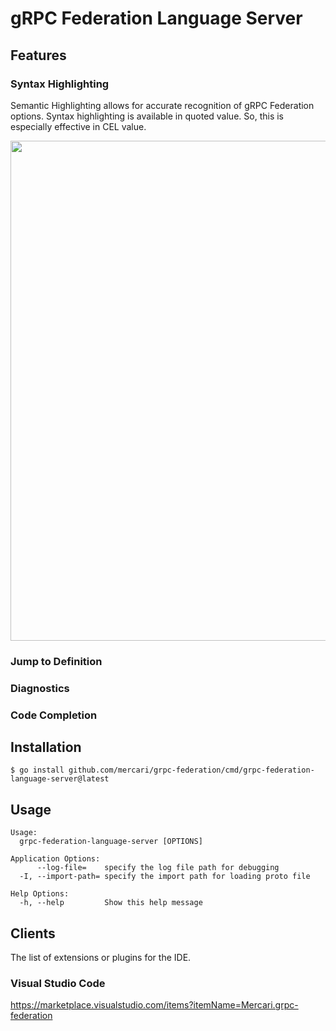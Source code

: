 # gRPC Federation Language Server

## Features

### Syntax Highlighting

Semantic Highlighting allows for accurate recognition of gRPC Federation options.
Syntax highlighting is available in quoted value. So, this is especially effective in CEL value.

<img width="800px" src="https://github.com/mercari/grpc-federation/blob/main/images/semantic_highlighting.png?raw=true"/>

### Jump to Definition

### Diagnostics

### Code Completion

## Installation

```console
$ go install github.com/mercari/grpc-federation/cmd/grpc-federation-language-server@latest
```

## Usage

```console
Usage:
  grpc-federation-language-server [OPTIONS]

Application Options:
      --log-file=    specify the log file path for debugging
  -I, --import-path= specify the import path for loading proto file

Help Options:
  -h, --help         Show this help message
```

## Clients

The list of extensions or plugins for the IDE.

### Visual Studio Code

https://marketplace.visualstudio.com/items?itemName=Mercari.grpc-federation